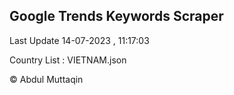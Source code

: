 

## Google Trends Keywords Scraper 
 
Last Update 14-07-2023 , 11:17:03

Country List :
VIETNAM.json



© Abdul Muttaqin 
